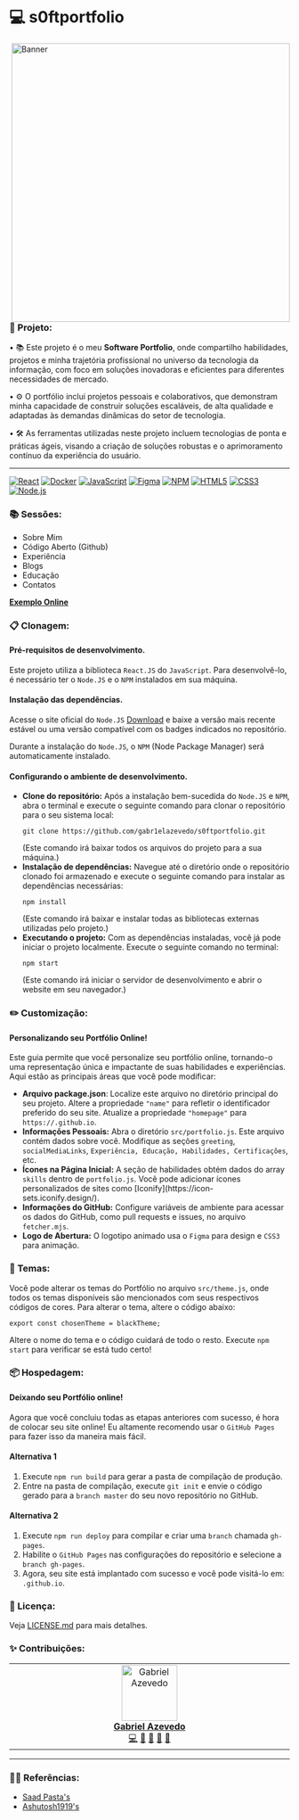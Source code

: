 <h1 align="left">
  💻 s0ftportfolio
</h1>
<img align="right" src="./src/assests/images/banner.svg" alt="Banner" title="Banner" width="500" height="auto"/>

<h3>🚀 Projeto:</h3>
<div align="left">
  <p>• 📚 Este projeto é o meu <b>Software Portfolio</b>, onde compartilho habilidades, projetos e minha trajetória profissional no universo da tecnologia da informação, com foco em soluções inovadoras e eficientes para diferentes necessidades de mercado.</p>
  <p>• ⚙️ O portfólio inclui projetos pessoais e colaborativos, que demonstram minha capacidade de construir soluções escaláveis, de alta qualidade e adaptadas às demandas dinâmicas do setor de tecnologia.</p>
  <p>• 🛠️ As ferramentas utilizadas neste projeto incluem tecnologias de ponta e práticas ágeis, visando a criação de soluções robustas e o aprimoramento contínuo da experiência do usuário.</p>
</div>

<hr>

<div align="left">
  <a href="https://reactjs.org/docs/getting-started.html/" target="_blank">
    <img alt="React" src="https://img.shields.io/badge/-React-45b8d8?style=for-the-badge&logo=react&logoColor=white" /></a>
  <a href="https://www.docker.com/learn/docker-tutorials/" target="_blank">
    <img alt="Docker" src="https://img.shields.io/badge/-Docker-46a2f1?style=for-the-badge&logo=docker&logoColor=white" /></a>
  <a href="https://developer.mozilla.org/pt-BR/docs/Web/JavaScript/" target="_blank">
    <img alt="JavaScript" src="https://img.shields.io/badge/javascript-%23F7DF1E.svg?style=for-the-badge&logo=javascript&logoColor=black" /></a>
  <a href="https://www.figma.com/pt-br/" target="_blank">
    <img alt="Figma" src="https://img.shields.io/badge/figma-%23F24E1E.svg?style=for-the-badge&logo=figma&logoColor=white" /></a>
  <a href="https://docs.npmjs.com/getting-started/what-is-npm/" target="_blank">
    <img alt="NPM" src="https://img.shields.io/badge/-NPM-CB3837?style=for-the-badge&logo=npm&logoColor=white" /></a>
  <a href="https://developer.mozilla.org/en-US/docs/Web/HTML/" target="_blank">
    <img alt="HTML5" src="https://img.shields.io/badge/-HTML5-E34F26?style=for-the-badge&logo=html5&logoColor=white" /></a>
  <a href="https://developer.mozilla.org/pt-BR/docs/Web/CSS/" target="_blank">
    <img alt="CSS3" src="https://img.shields.io/badge/css3-%231572B6.svg?style=for-the-badge&logo=css3&logoColor=white" /></a>
  <a href="https://nodejs.org/en/docs/" target="_blank">
    <img alt="Node.js" src="https://img.shields.io/badge/-Nodejs-43853d?style=for-the-badge&logo=Node.js&logoColor=white" /></a>
</div>

<h3>📚 Sessões:</h3>
<ul>
  <li>Sobre Mim</li>
  <li>Código Aberto (Github)</li>
  <li>Experiência</li>
  <li>Blogs</li>
  <li>Educação</li>
  <li>Contatos</li>
</ul>
<p><b><a href="https://gabr1elazevedo.github.io/" target="_blank">Exemplo Online</a></b></p>

<h3>📋 Clonagem:</h3>

<h4>Pré-requisitos de desenvolvimento.</h4>
<p>Este projeto utiliza a biblioteca <code>React.JS</code> do <code>JavaScript</code>. Para desenvolvê-lo, é necessário ter o <code>Node.JS</code> e o <code>NPM</code> instalados em sua máquina.</p>

<h4>Instalação das dependências.</h4>
<p>Acesse o site oficial do <code>Node.JS</code> <a href="https://nodejs.org/en" target="_blank">Download</a> e baixe a versão mais recente estável ou uma versão compatível com os badges indicados no repositório.</p>
<p>Durante a instalação do <code>Node.JS</code>, o <code>NPM</code> (Node Package Manager) será automaticamente instalado.</p>

<h4>Configurando o ambiente de desenvolvimento.</h4>
<ul>
  <li><b>Clone do repositório:</b> Após a instalação bem-sucedida do <code>Node.JS</code> e <code>NPM</code>, abra o terminal e execute o seguinte comando para clonar o repositório para o seu sistema local:
    <pre><code>git clone https://github.com/gabr1elazevedo/s0ftportfolio.git</code></pre>
    (Este comando irá baixar todos os arquivos do projeto para a sua máquina.)
  </li>

  <li><b>Instalação de dependências:</b> Navegue até o diretório onde o repositório clonado foi armazenado e execute o seguinte comando para instalar as dependências necessárias:
    <pre><code>npm install</code></pre>
    (Este comando irá baixar e instalar todas as bibliotecas externas utilizadas pelo projeto.)
  </li>

  <li><b>Executando o projeto:</b> Com as dependências instaladas, você já pode iniciar o projeto localmente. Execute o seguinte comando no terminal:
    <pre><code>npm start</code></pre>
    (Este comando irá iniciar o servidor de desenvolvimento e abrir o website em seu navegador.)
  </li>
</ul>

<h3>✏️ Customização:</h3>

<h4>Personalizando seu Portfólio Online!</h4>
<p>Este guia permite que você personalize seu portfólio online, tornando-o uma representação única e impactante de suas habilidades e experiências. Aqui estão as principais áreas que você pode modificar:</p>

<ul>
  <li><b>Arquivo package.json</b>: Localize este arquivo no diretório principal do seu projeto. Altere a propriedade <code>"name"</code> para refletir o identificador preferido do seu site. Atualize a propriedade <code>"homepage"</code> para <code>https://<seu-username-github>.github.io</code>.</li>
  <li><b>Informações Pessoais:</b> Abra o diretório <code>src/portfolio.js</code>. Este arquivo contém dados sobre você. Modifique as seções <code>greeting</code>, <code>socialMediaLinks</code>, <code>Experiência, Educação, Habilidades, Certificações</code>, etc.</li>
  <li><b>Ícones na Página Inicial:</b> A seção de habilidades obtém dados do array <code>skills</code> dentro de <code>portfolio.js</code>. Você pode adicionar ícones personalizados de sites como [Iconify](https://icon-sets.iconify.design/).</li>
  <li><b>Informações do GitHub:</b> Configure variáveis de ambiente para acessar os dados do GitHub, como pull requests e issues, no arquivo <code>fetcher.mjs</code>.</li>
  <li><b>Logo de Abertura:</b> O logotipo animado usa o <code>Figma</code> para design e <code>CSS3</code> para animação.</li>
</ul>

<h3>🎨 Temas:</h3>
<p>Você pode alterar os temas do Portfólio no arquivo <code>src/theme.js</code>, onde todos os temas disponíveis são mencionados com seus respectivos códigos de cores. Para alterar o tema, altere o código abaixo:</p>

<pre><code>export const chosenTheme = blackTheme;</code></pre>

<p>Altere o nome do tema e o código cuidará de todo o resto. Execute <code>npm start</code> para verificar se está tudo certo!</p>

<h3>📦 Hospedagem:</h3>
<h4>Deixando seu Portfólio online!</h4>
<p>Agora que você concluiu todas as etapas anteriores com sucesso, é hora de colocar seu site online! Eu altamente recomendo usar o <code>GitHub Pages</code> para fazer isso da maneira mais fácil.</p>

<h4>Alternativa 1</h4>
<ol>
  <li>Execute <code>npm run build</code> para gerar a pasta de compilação de produção.</li>
  <li>Entre na pasta de compilação, execute <code>git init</code> e envie o código gerado para a <code>branch master</code> do seu novo repositório no GitHub.</li>
</ol>

<h4>Alternativa 2</h4>
<ol>
  <li>Execute <code>npm run deploy</code> para compilar e criar uma <code>branch</code> chamada <code>gh-pages</code>.</li>
  <li>Habilite o <code>GitHub Pages</code> nas configurações do repositório e selecione a <code>branch gh-pages</code>.</li>
  <li>Agora, seu site está implantado com sucesso e você pode visitá-lo em: <code><seu-username-github>.github.io</code>.</li>
</ol>

<h3>📄 Licença:</h3>
<p>Veja <a href="./LICENSE" target="_blank">LICENSE.md</a> para mais detalhes.</p>

<h3>✨ Contribuições:</h3>

<table>
  <tbody>
    <tr>
      <td align="center" valign="top" width="14.28%"><a href="http://gabr1elazevedo.github.io"><img src="https://avatars.githubusercontent.com/u/142058198?s=400&u=23d2e46f8209dbc083982c306e60fccc35cd3297&v=4" width="100px;" alt="Gabriel Azevedo"/><br /><b>Gabriel Azevedo</b></a><br /><a href="https://github.com/gabr1elazevedo/s0ftportfolio/commits?author=gabr1elazevedo" title="Code">💻</a> <a href="https://github.com/gabr1elazevedo/s0ftportfolio/commits?author=gabr1elazevedo" title="Documentation">📖</a> <a href="#design-gabr1elazevedo" title="Design">🎨</a> <a href="#maintenance-gabr1elazevedo" title="Maintenance">🚧</a> <a href="#ideas-gabr1elazevedo" title="Ideas, Planning, & Feedback">🤔</a></td>
    </tr>
  </tbody>
</table>

<hr>

<h3>👏🏻 Referências:</h3>
<ul>
  <li><a href="https://github.com/saadpasta/developerFolio" target="_blank">Saad Pasta's</a></li>
  <li><a href="https://github.com/ashutosh1919/masterPortfolio" target="_blank">Ashutosh1919's</a></li>
</ul>
